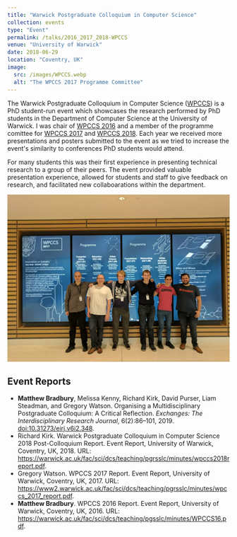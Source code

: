 ```yaml
---
title: "Warwick Postgraduate Colloquium in Computer Science"
collection: events
type: "Event"
permalink: /talks/2016_2017_2018-WPCCS
venue: "University of Warwick"
date: 2018-06-29
location: "Coventry, UK"
image:
  src: /images/WPCCS.webp
  alt: "The WPCCS 2017 Programme Committee"
---
```


The Warwick Postgraduate Colloquium in Computer Science ([WPCCS](https://warwick.ac.uk/fac/sci/dcs/research/wpccs)) is a PhD student-run event which showcases the research performed by PhD students in the Department of Computer Science at the University of Warwick. I was chair of [WPCCS 2016](https://warwick.ac.uk/wpccs16) and a member of the programme comittee for [WPCCS 2017](https://warwick.ac.uk/wpccs17) and [WPCCS 2018](https://warwick.ac.uk/wpccs18). Each year we received more presentations and posters submitted to the event as we tried to increase the event's similarity to conferences PhD students would attend.

<!-- readmore -->

For many students this was their first experience in presenting technical research to a group of their peers. The event provided valuable presentation experience, allowed for students and staff to give feedback on research, and facilitated new collaboarations within the department.

![WPCCS 2017 Programme Committee](/images/WPCCS.webp)

## Event Reports

 *  **Matthew Bradbury**, Melissa Kenny, Richard Kirk, David Purser, Liam Steadman, and Gregory Watson. Organising a Multidisciplinary Postgraduate Colloquium: A Critical Reflection. *Exchanges: The Interdisciplinary Research Journal*, 6(2):86–101, 2019. [doi:10.31273/eirj.v6i2.348](https://doi.org/10.31273/eirj.v6i2.348).
 *  Richard Kirk. Warwick Postgraduate Colloquium in Computer Science 2018 Post-Colloquium Report. Event Report, University of Warwick, Coventry, UK, 2018. URL: <https://warwick.ac.uk/fac/sci/dcs/teaching/pgrsslc/minutes/wpccs2018report.pdf>.
 *  Gregory Watson. WPCCS 2017 Report. Event Report, University of Warwick, Coventry, UK, 2017. URL: <https://www2.warwick.ac.uk/fac/sci/dcs/teaching/pgrsslc/minutes/wpccs_2017_report.pdf>.
 *  **Matthew Bradbury**. WPCCS 2016 Report. Event Report, University of Warwick, Coventry, UK, 2016. URL: <https://warwick.ac.uk/fac/sci/dcs/teaching/pgsslc/minutes/WPCCS16.pdf>.

